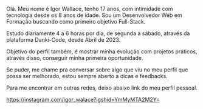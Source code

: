 Olá. Meu nome é Igor Wallace, tenho 17 anos, com intimidade com tecnologia desde os 8 anos de idade. Sou um Desenvolvedor Web em Formação buscando como primeiro objetivo Full-Stack.

Estudo diariamente 4 a 6 horas por dia, de segunda a sábado, através da plataforma Danki-Code, desde Abril de 2023.

Objetivo do perfil também, é mostrar minha evolução com projetos práticos, através disso, conseguir minha primeira oportunidade.

Se puder, me chame pra conversar sobre algo que viu no meu perfil que possa ser melhorado, estou sempre aberto a dicas e feedbacks.

Para me encontrar em outras redes, deixo abaixo link do meu perfil pessoal. 

https://instagram.com/igor_walace?igshid=YmMyMTA2M2Y=
